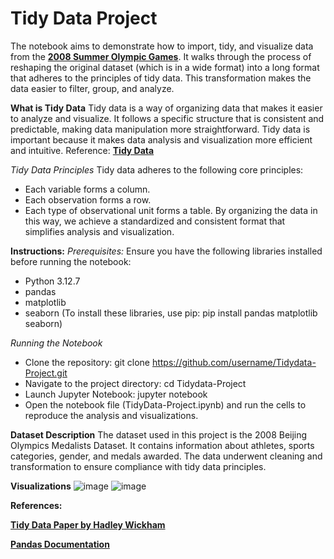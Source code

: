 # Tidy Data Project
The notebook aims to demonstrate how to import, tidy, and visualize data from the [**2008 Summer Olympic Games**](https://edjnet.github.io/OlympicsGoNUTS/2008/). It walks through the process of reshaping the original dataset (which is in a wide format) into a long format that adheres to the principles of tidy data. This transformation makes the data easier to filter, group, and analyze. 

**What is Tidy Data**
Tidy data is a way of organizing data that makes it easier to analyze and visualize. It follows a specific structure that is consistent and predictable, making data manipulation more straightforward. Tidy data is important because it makes data analysis and visualization more efficient and intuitive. Reference: [**Tidy Data**](https://vita.had.co.nz/papers/tidy-data.pdf)

*Tidy Data Principles*
Tidy data adheres to the following core principles:
- Each variable forms a column.
- Each observation forms a row.
- Each type of observational unit forms a table.
By organizing the data in this way, we achieve a standardized and consistent format that simplifies analysis and visualization.

**Instructions:**
*Prerequisites:*
Ensure you have the following libraries installed before running the notebook:
- Python 3.12.7
- pandas
- matplotlib
- seaborn
(To install these libraries, use pip: pip install pandas matplotlib seaborn)

*Running the Notebook*
- Clone the repository: git clone https://github.com/username/Tidydata-Project.git
- Navigate to the project directory: cd Tidydata-Project
- Launch Jupyter Notebook: jupyter notebook
- Open the notebook file (TidyData-Project.ipynb) and run the cells to reproduce the analysis and visualizations.

**Dataset Description**
The dataset used in this project is the 2008 Beijing Olympics Medalists Dataset. It contains information about athletes, sports categories, gender, and medals awarded. The data underwent cleaning and transformation to ensure compliance with tidy data principles. 

**Visualizations**
![image](https://github.com/user-attachments/assets/8508fc34-a33e-45c7-9ff8-41b520c270fc)
![image](https://github.com/user-attachments/assets/deba78f9-a647-4e1c-90ec-b88905e3007c)

**References:**

[**Tidy Data Paper by Hadley Wickham**](https://vita.had.co.nz/papers/tidy-data.pdf)

[**Pandas Documentation**](https://pandas.pydata.org/Pandas_Cheat_Sheet.pdf)
